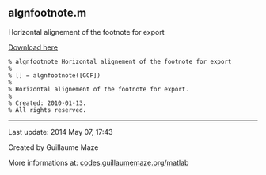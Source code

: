 ## algnfootnote.m ##
Horizontal alignement of the footnote for export

[Download here](http://guillaumemaze.googlecode.com/svn/trunk/matlab/codes/graphicxFigures/algnfootnote.m)

```
% algnfootnote Horizontal alignement of the footnote for export
%
% [] = algnfootnote([GCF])
% 
% Horizontal alignement of the footnote for export.
%
% Created: 2010-01-13.
% All rights reserved.
```

---

Last update: 2014 May 07, 17:43

Created by Guillaume Maze

More informations at: [codes.guillaumemaze.org/matlab](http://codes.guillaumemaze.org/matlab)